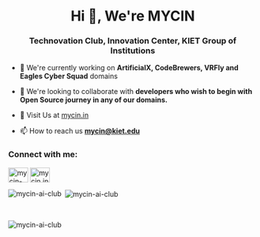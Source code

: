 <h1 align="center">Hi 👋, We're MYCIN</h1>
<h3 align="center">Technovation Club, Innovation Center, KIET Group of Institutions</h3>

<!--<p align="left"> <img src="https://komarev.com/ghpvc/?username=mycin-ai-club&label=Profile%20views&color=0e75b6&style=flat" alt="mycin-ai-club" /> </p>-->

- 🔭 We're currently working on **ArtificialX, CodeBrewers, VRFly and Eagles Cyber Squad** domains

- 👯 We're looking to collaborate with **developers who wish to begin with Open Source journey in any of our domains.**

- 🤝 Visit Us at [mycin.in](mycin.in)

- 📫 How to reach us **mycin@kiet.edu**

<h3 align="left">Connect with me:</h3>
<p align="left">
<a href="https://linkedin.com/in/mycin-in" target="blank"><img align="center" src="https://raw.githubusercontent.com/rahuldkjain/github-profile-readme-generator/master/src/images/icons/Social/linked-in-alt.svg" alt="mycin-in" height="30" width="40" /></a>
<a href="https://instagram.com/mycin.in" target="blank"><img align="center" src="https://raw.githubusercontent.com/rahuldkjain/github-profile-readme-generator/master/src/images/icons/Social/instagram.svg" alt="mycin.in" height="30" width="40" /></a>
</p>

<p><img align="left" src="https://github-readme-stats.vercel.app/api/top-langs?username=mycin-ai-club&show_icons=true&locale=en&layout=compact" alt="mycin-ai-club" /></p>
<p>&nbsp;<img align="center" src="https://github-readme-stats.vercel.app/api?username=mycin-ai-club&show_icons=true&locale=en" alt="mycin-ai-club" /></p>
<br>
<p><img align="center" src="https://github-readme-streak-stats.herokuapp.com/?user=mycin-ai-club&" alt="mycin-ai-club" /></p>
